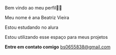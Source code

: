 Bem vindo ao meu perfil👏🏽

Meu nome é ana Beatriz Vieira 

Estou estudando no alura

Estou utilizando esse espaço para meus projetos

**Entre em contato comigo**
bs0655838@gmail.com
